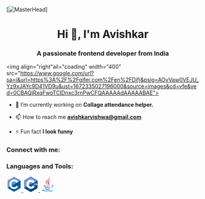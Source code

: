 [![MasterHead](https://www.google.com/imgres?imgurl=https%3A%2F%2Fmedia1.giphy.com%2Fheaders%2Fdhunten%2F0DvIY8fAjBSg.gif&imgrefurl=https%3A%2F%2Fgiphy.com%2Fexplore%2Fbirthday-banner&tbnid=_CQ97OzKzwXjBM&vet=12ahUKEwju8-a56Jz8AhWULrcAHYmOAz8QMygNegUIARCvAg..i&docid=5WSyHe_NPvCHRM&w=1040&h=160&q=banner%20gif%20images&ved=2ahUKEwju8-a56Jz8AhWULrcAHYmOAz8QMygNegUIARCvAg)]
<h1 align="center">Hi 👋, I'm Avishkar</h1>
<h3 align="center">A passionate frontend developer from India</h3>

<img align="right"ail="coading" width="400" src="https://www.google.com/url?sa=i&url=https%3A%2F%2Fgifer.com%2Fen%2FDifj&psig=AOvVaw0VEJU_Yz9xJAYc9D41VD9u&ust=1672335027196000&source=images&cd=vfe&ved=0CBAQjRxqFwoTCIDnxc3rnPwCFQAAAAAdAAAAABAE">

- 🔭 I’m currently working on **Collage attendance helper.**

- 📫 How to reach me **avishkarvishwa@gmail.com**

- ⚡ Fun fact **I look funny**

<h3 align="left">Connect with me:</h3>
<p align="left">
</p>

<h3 align="left">Languages and Tools:</h3>
<p align="left"> <a href="https://www.cprogramming.com/" target="_blank" rel="noreferrer"> <img src="https://raw.githubusercontent.com/devicons/devicon/master/icons/c/c-original.svg" alt="c" width="40" height="40"/> </a> <a href="https://www.w3schools.com/cpp/" target="_blank" rel="noreferrer"> <img src="https://raw.githubusercontent.com/devicons/devicon/master/icons/cplusplus/cplusplus-original.svg" alt="cplusplus" width="40" height="40"/> </a> <a href="https://www.java.com" target="_blank" rel="noreferrer"> <img src="https://raw.githubusercontent.com/devicons/devicon/master/icons/java/java-original.svg" alt="java" width="40" height="40"/> </a> </p>
